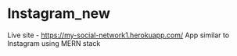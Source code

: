 # Instagram_new
Live site - https://my-social-network1.herokuapp.com/
App similar to Instagram using MERN stack 
